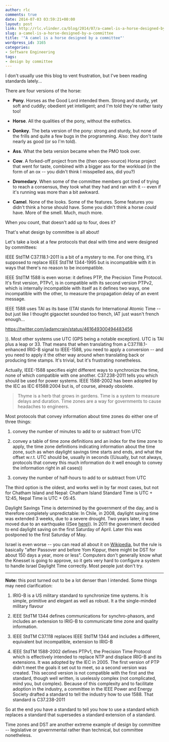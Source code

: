 ```yaml
---
author: rlc
comments: true
date: 2014-07-03 03:59:21+00:00
layout: post
link: http://rlc.vlinder.ca/blog/2014/07/a-camel-is-a-horse-designed-by-a-committee/
slug: a-camel-is-a-horse-designed-by-a-committee
title: '"A camel is a horse designed by a committee"'
wordpress_id: 3165
categories:
- Software Engineering
tags:
- design by committee
---
```


I don't usually use this blog to vent frustration, but I've been reading standards lately...

There are four versions of the horse:


  * **Pony**. Horses as the Good Lord intended them. Strong and sturdy, yet soft and cuddly; obedient yet intelligent; and I'm told they're rather tasty too!


  * **Horse**. All the qualities of the pony, without the esthetics.


  * **Donkey**. The beta version of the pony: strong and sturdy, but none of the frills and quite a few bugs in the programming. Also: they don't taste nearly as good (or so I'm told).


  * **Ass**. What the beta version became when the PMO took over.


  * **Cow**. A forked-off project from the (then open-source) Horse project that went for taste, combined with a bigger ass for the workload (in the form of an ox -- you didn't think I misspelled ass, did you?)


  * **Dromedary**. When some of the committee members got tired of trying to reach a consensus, they took what they had and ran with it -- even if it's running was more than a bit awkward.


  * **Camel**. None of the looks. Some of the features. Some features you didn't think a horse should have. Some you didn't think a horse _could_ have. More of the smell. Much, much more.


When _you_ count, that doesn't add up to four, does it?

That's what design by committee is all about!

<!-- more -->

Let's take a look at a few protocols that deal with time and were designed by committees:

IEEE StdTM C37.118.1-2011 is a bit of a mystery to me. For one thing, it's supposed to replace IEEE StdTM 1344-1995 but is incompatible with it in ways that there's no reason to be incompatible.

IEEE StdTM 1588 is even worse: it defines PTP, the Precision Time Protocol. It's first version, PTPv1, is in compatible with its second version PTPv2, which is internally incompatible with itself as it defines two ways, one incompatible with the other, to measure the propagation delay of an event message.

IEEE 1588 uses TAI as its base ((TAI stands for International Atomic Time -- but just like I thought gigaoctet sounded too french, IAT just wasn't french enough...

https://twitter.com/jadamcrain/status/461649300494483456

)). Most other systems use UTC (GPS being a notable exception). UTC is TAI plus a leap or 33. That means that when translating from a C37.118.1-enhanced IRIG-B signal to IEEE-1588, you need to apply a conversion -- and you need to apply it the other way around when translating back or producing time stamps. It's trivial, but it's frustrating nonetheless.

Actually, IEEE-1588 specifies eight different ways to synchronize the time, none of which compatible with one another. C37.238-2011 tells you which should be used for power systems. IEEE 1588-2002 has been adopted by the IEC as IEC 61588:2004 but is, of course, already obsolete.



<blockquote>Thyme is a herb that grows in gardens. Time is a system to measure delays and duration. Time zones are a way for governments to cause headaches to engineers.</blockquote>



Most protocols that convey information about time zones do either one of three things:



	
  1. convey the number of minutes to add to or subtract from UTC

	
  2. convey a table of time zone definitions and an index for the time zone to apply, the time zone definitions indicating information about the time zone, such as when daylight savings time starts and ends, and what the offset w.r.t. UTC should be, usually in seconds ((Usually, but not always, protocols that convey this much information do it well enough to convey the information right in all cases))

	
  3. convey the number of half-hours to add to or subtract from UTC



The third option is the oldest, and works well in by far most cases, but not for Chatham Island and Nepal: Chatham Island Standard Time is UTC + 12:45, Nepal Time is UTC + 05:45.

Daylight Savings Time is determined by the government of the day, and is therefore completely unpredictable: In Chile, in 2008, daylight saving time was extended 3 weeks, due to a severe drought. Two years later, it was moved due to an earthquake ((See [here](http://www.timeanddate.com/news/time/chile-extends-dst-2010.html))). In 2011 the government decided to end daylight saving on the first Saturday of April. Later this was postponed to the first Saturday of May.

Israel is even worse -- you can read all about it on [Wikipedia](http://en.wikipedia.org/wiki/Israel_Summer_Time), but the rule is basically "after Passover and before Yom Kippur, there might be DST for about 150 days a year, more or less". Computers don't generally know what the Knesset is going to approve, so it gets very hard to configure a system to handle Israel Daylight Time correctly.
Most people just don't try.


* * *


**Note:** this post turned out to be a lot denser than I intended. Some things may need clarification: 

  1. IRIG-B is a US military standard to synchronize time systems. It is simple, primitive and elegant as well as robust. It a the single-minded military flavour


  2. IEEE StdTM 1344 defines communications for synchro-phasors, and includes an extension to IRIG-B to communicate time zone and quality information.


  3. IEEE StdTM C37.118 replaces IEEE StdTM 1344 and includes a different, equivalent but incompatible, extension to IRIG-B


  4. IEEE StdTM 1588-2002 defines PTPv1, the Precision Time Protocol which is effectively intended to replace NTP and displace IRIG-B and its extensions. It was adopted by the IEC in 2005.
The first version of PTP didn't meet the goals it set out to meet, so a second version was created. This second version is not compatible with the first and the standard, though well written, is uselessly complex (not complicated, mind you, but complex).
Because of this complexity and to facilitate adoption in the industry, a committee in the IEEE Power and Energy Society drafted a standard to tell the industry how to use 1588. That standard is C37.238-2011


So at the end you have a standard to tell you how to use a standard which replaces a standard that supersedes a standard extension of a standard.

Time zones and DST are another extreme example of design by committee -- legislative or governmental rather than technical, but committee nonetheless.
